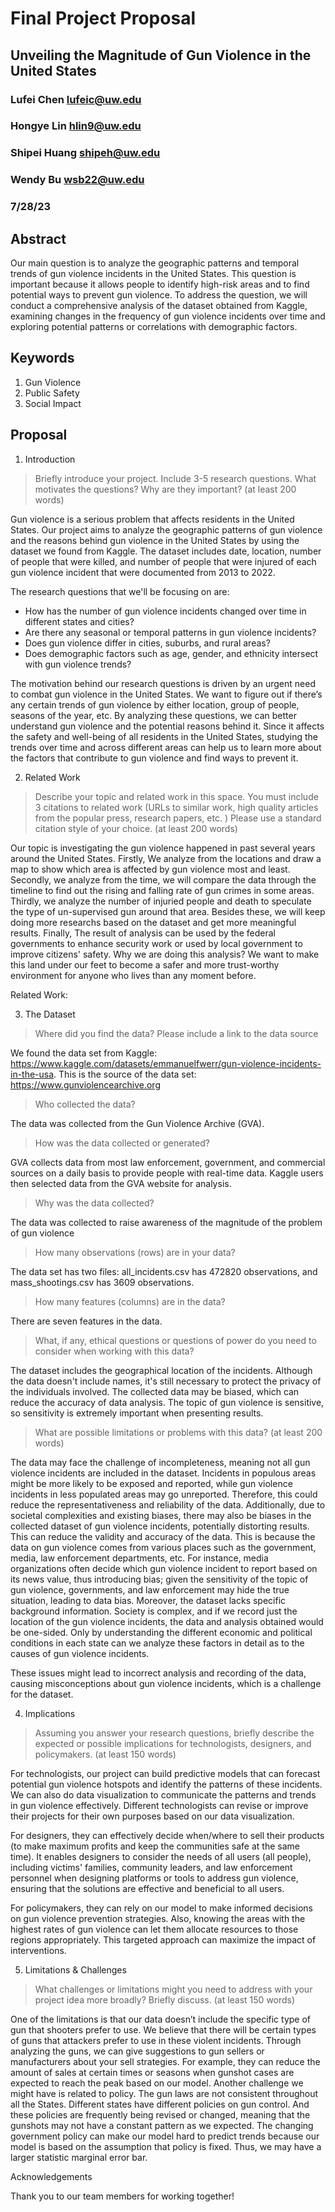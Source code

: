 # Final Project Proposal

## Unveiling the Magnitude of Gun Violence in the United States

### Lufei Chen   lufeic@uw.edu
### Hongye Lin   hlin9@uw.edu
### Shipei Huang shipeh@uw.edu
### Wendy Bu   wsb22@uw.edu

### 7/28/23

## Abstract

Our main question is to analyze the geographic patterns and temporal trends of gun violence incidents in the United States. This question is important because it allows people to identify high-risk areas and to find potential ways to prevent gun violence. To address the question, we will conduct a comprehensive analysis of the dataset obtained from Kaggle, examining changes in the frequency of gun violence incidents over time and exploring potential patterns or correlations with demographic factors.

## Keywords
1. Gun Violence
2. Public Safety
3. Social Impact

## Proposal

1. Introduction  

> Briefly introduce your project.  Include 3-5 research questions. What motivates the questions? Why are they important? (at least 200 words)

Gun violence is a serious problem that affects residents in the United States. Our project aims to analyze the geographic patterns of gun violence and the reasons behind gun violence in the United States by using the dataset we found from Kaggle. The dataset includes date, location, number of people that were killed, and number of people that were injured of each gun violence incident that were documented from 2013 to 2022. 

The research questions that we'll be focusing on are:
- How has the number of gun violence incidents changed over time in different states and cities?
- Are there any seasonal or temporal patterns in gun violence incidents?
- Does gun violence differ in cities, suburbs, and rural areas?
- Does demographic factors such as age, gender, and ethnicity intersect with gun violence trends?

The motivation behind our research questions is driven by an urgent need to combat gun violence in the United States. We want to figure out if there’s any certain trends of gun violence by either location, group of people, seasons of the year, etc. By analyzing these questions, we can better understand gun violence and the potential reasons behind it. Since it affects the safety and well-being of all residents in the United States, studying the trends over time and across different areas can help us to learn more about the factors that contribute to gun violence and find ways to prevent it.

2. Related Work  

> Describe your topic and related work in this space. You must include 3 citations to related work (URLs to similar work, high quality articles from the popular press, research papers, etc. ) Please use a standard citation style of your choice. (at least 200 words)

Our topic is investigating the gun violence happened in past several years around the United States. Firstly, We analyze from the locations and draw a map to show which area is affected by gun violence most and least. Secondly, we analyze from the time, we will compare the data through the timeline to find out the rising and falling rate of gun crimes in some areas. Thirdly, we analyze the number of injuried people and death to speculate the type of un-supervised gun around that area. Besides these, we will keep doing more researchs based on the dataset and get more meaningful results. Finally, The result of analysis can be used by the federal governments to enhance security work or used by local government to improve citizens' safety. Why we are doing this analysis? We want to make this land under our feet to become a safer and more trust-worthy environment for anyone who lives than any moment before.

Related Work: 

3. The Dataset

> Where did you find the data? Please include a link to the data source
> 
We found the data set from Kaggle: https://www.kaggle.com/datasets/emmanuelfwerr/gun-violence-incidents-in-the-usa. This is the source of the data set:  https://www.gunviolencearchive.org 
 
> Who collected the data?
>
The data was collected from the Gun Violence Archive (GVA).
> How was the data collected or generated?
>  
GVA collects data from most law enforcement, government, and commercial sources on a daily basis to provide people with real-time data. Kaggle users then selected data from the GVA website for analysis.
> 
> Why was the data collected?
> 
The data was collected to raise awareness of the magnitude of the problem of gun violence

>How many observations (rows) are in your data?
>
The data set has two files: all_incidents.csv has 472820 observations, and mass_shootings.csv has 3609 observations.
>How many features (columns) are in the data?
>
There are seven features in the data.
> What, if any, ethical questions or questions of power do you need to consider when working with this data?
>
The dataset includes the geographical location of the incidents. Although the data doesn't include names, it's still necessary to protect the privacy of the individuals involved.
The collected data may be biased, which can reduce the accuracy of data analysis.
The topic of gun violence is sensitive, so sensitivity is extremely important when presenting results.
> What are possible limitations or problems with this data?   (at least 200 words)
>
The data may face the challenge of incompleteness, meaning not all gun violence incidents are included in the dataset. Incidents in populous areas might be more likely to be exposed and reported, while gun violence incidents in less populated areas may go unreported. Therefore, this could reduce the representativeness and reliability of the data. Additionally, due to societal complexities and existing biases, there may also be biases in the collected dataset of gun violence incidents, potentially distorting results. This can reduce the validity and accuracy of the data. This is because the data on gun violence comes from various places such as the government, media, law enforcement departments, etc. For instance, media organizations often decide which gun violence incident to report based on its news value, thus introducing bias; given the sensitivity of the topic of gun violence, governments, and law enforcement may hide the true situation, leading to data bias. Moreover, the dataset lacks specific background information. Society is complex, and if we record just the location of the gun violence incidents, the data and analysis obtained would be one-sided. Only by understanding the different economic and political conditions in each state can we analyze these factors in detail as to the causes of gun violence incidents. 

These issues might lead to incorrect analysis and recording of the data, causing misconceptions about gun violence incidents, which is a challenge for the dataset.


4. Implications

> Assuming you answer your research questions, briefly describe the expected or possible implications for technologists, designers, and policymakers. (at least 150 words)

For technologists, our project can build predictive models that can forecast potential gun violence hotspots and identify the patterns of these incidents. We can also do data visualization to communicate the patterns and trends in gun violence effectively. Different technologists can revise or improve their projects for their own purposes based on our data visualization. 

For designers, they can effectively decide when/where to sell their products (to make maximum profits and keep the communities safe at the same time). It enables designers to consider the needs of all users (all people), including victims' families, community leaders, and law enforcement personnel when designing platforms or tools to address gun violence, ensuring that the solutions are effective and beneficial to all users.

For policymakers, they can rely on our model to make informed decisions on gun violence prevention strategies. Also, knowing the areas with the highest rates of gun violence can let them allocate resources to those regions appropriately. This targeted approach can maximize the impact of interventions.

5. Limitations & Challenges
>What challenges or limitations might you need to address with your project idea more broadly? Briefly discuss. (at least 150 words)

One of the limitations is that our data doesn’t include the specific type of gun that shooters prefer to use. We believe that there will be certain types of guns that attackers prefer to use in these violent incidents. Through analyzing the guns, we can give suggestions to gun sellers or manufacturers about your sell strategies. For example, they can reduce the amount of sales at certain times or seasons when gunshot cases are expected to reach the peak based on our model. Another challenge we might have is related to policy. The gun laws are not consistent throughout all the States. Different states have different policies on gun control. And these policies are frequently being revised or changed, meaning that the gunshots may not have a constant pattern as we expected. The changing government policy can make our model hard to predict trends because our model is based on the assumption that policy is fixed. Thus, we may have a larger statistic marginal error bar.

Acknowledgements
>
Thank you to our team members for working together!
